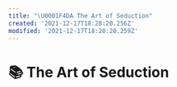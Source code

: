 ```yaml
---
title: "\U0001F4DA The Art of Seduction"
created: '2021-12-17T18:28:20.256Z'
modified: '2021-12-17T18:28:20.259Z'
---
```


# 📚 The Art of Seduction
